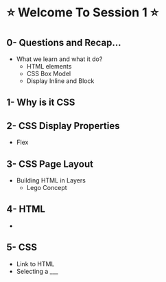 # :star: Welcome To Session 1 :star:
## 0- Questions and Recap...
- What we learn and what it do?
  - HTML elements
  - CSS Box Model
  - Display Inline and Block
## 1- Why is it CSS
## 2- CSS Display Properties
- Flex
## 3- CSS Page Layout
- Building HTML in Layers
  - Lego Concept
## 4- HTML
- 
## 5- CSS
- Link to HTML
- Selecting a ___